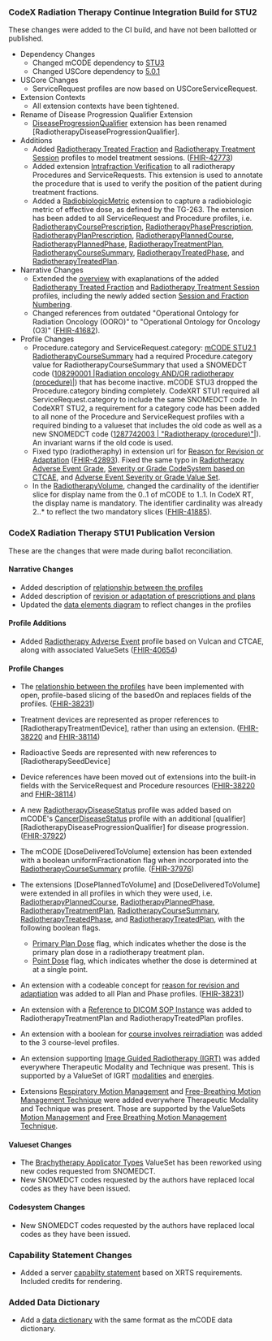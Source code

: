 ### CodeX Radiation Therapy Continue Integration Build for STU2
These changes were added to the CI build, and have not been ballotted or published.

* Dependency Changes
  * Changed mCODE dependency to [STU3]({{site.data.fhir.ver.fhirmcode}}/index.html)
  * Changed USCore dependency to [5.0.1]({{site.data.fhir.ver.hl7fhiruscore}}/index.html)
* USCore Changes
  * ServiceRequest profiles are now based on USCoreServiceRequest.
* Extension Contexts
  * All extension contexts have been tightened.
* Rename of Disease Progression Qualifier Extension
  * [DiseaseProgressionQualifier](https://hl7.org/fhir/us/codex-radiation-therapy/StructureDefinition-codexrt-radiotherapy-progression-qualifier.html) extension has been renamed [RadiotherapyDiseaseProgressionQualifier].
* Additions
  * Added [Radiotherapy Treated Fraction](StructureDefinition-codexrt-radiotherapy-treated-fraction.html) and [Radiotherapy Treatment Session](StructureDefinition-codexrt-radiotherapy-treatment-session.html) profiles to model treatment sessions.  ([FHIR-42773](https://jira.hl7.org/browse/FHIR-42773))
  * Added extension [Intrafraction Verification](StructureDefinition-codexrt-intrafraction-verification.html) to all radiotherapy Procedures and ServiceRequests. This extension is used to annotate the procedure that is used to verify the position of the patient during treatment fractions.
  * Added a [RadiobiologicMetric](StructureDefinition-codexrt-radiobiologic-metric.html) extension to capture a radiobiologic metric of effective dose, as defined by the TG-263. The extension has been added to all ServiceRequest and Procedure profiles, i.e. [RadiotherapyCoursePrescription](StructureDefinition-codexrt-radiotherapy-course-prescription.html), [RadiotherapyPhasePrescription](StructureDefinition-codexrt-radiotherapy-phase-prescription.html), [RadiotherapyPlanPrescription](StructureDefinition-codexrt-radiotherapy-plan-prescription.html), [RadiotherapyPlannedCourse](StructureDefinition-codexrt-radiotherapy-planned-course.html), [RadiotherapyPlannedPhase](StructureDefinition-codexrt-radiotherapy-planned-phase.html), [RadiotherapyTreatmentPlan](StructureDefinition-codexrt-radiotherapy-treatment-plan.html), [RadiotherapyCourseSummary](StructureDefinition-codexrt-radiotherapy-course-summary.html), [RadiotherapyTreatedPhase](StructureDefinition-codexrt-radiotherapy-treated-phase.html), and [RadiotherapyTreatedPlan](StructureDefinition-codexrt-radiotherapy-treated-plan.html).
* Narrative Changes
  * Extended the [overview](overview.html) with exaplanations of the added [Radiotherapy Treated Fraction](StructureDefinition-codexrt-radiotherapy-treated-fraction.html) and [Radiotherapy Treatment Session](StructureDefinition-codexrt-radiotherapy-treatment-session.html) profiles, including the newly added section [Session and Fraction Numbering](overview.html#session-and-fraction-numbering).
  * Changed references from outdated "Operational Ontology for Radiation Oncology (OORO)" to "Operational Ontology for Oncology (O3)" ([FHIR-41682](https://jira.hl7.org/browse/FHIR-41682)).
* Profile Changes
  * Procedure.category and ServiceRequest.category: [mCODE STU2.1 RadiotherapyCourseSummary](https://hl7.org/fhir/us/mcode/STU2.1/StructureDefinition-mcode-radiotherapy-course-summary.html) had a required Procedure.category value for RadiotherapyCourseSummary that used a SNOMEDCT code ([108290001 |Radiation oncology AND/OR radiotherapy (procedure)|](https://dailybuild.ihtsdotools.org/?perspective=full&conceptId1=108290001&edition=MAIN&release=&languages=en)) that has become inactive.  mCODE STU3 dropped the Procedure.category binding completely.   CodeXRT STU1 required all ServiceRequest.category to include the same SNOMEDCT code.   In CodeXRT STU2, a requirement for a category code has been added to all none of the Procedure and ServiceRequest profiles with a required binding to a valueset that includes the old code as well as a new SNOMEDCT code ([1287742003 | "Radiotherapy (procedure)"|](https://dailybuild.ihtsdotools.org/?perspective=full&conceptId1=1287742003&edition=MAIN&release=&languages=en)).   An invariant warns if the old code is used.
  * Fixed typo (radiotheraphy) in extension url for [Reason for Revision or Adaptation](StructureDefinition-codexrt-radiotherapy-reason-for-revision-or-adaptation.html) ([FHIR-42893](https://jira.hl7.org/browse/FHIR-42893)). Fixed the same typo in [Radiotherapy Adverse Event Grade](StructureDefinition-codexrt-radiotherapy-adverse-event-severity-or-grade.html), [Severity or Grade CodeSystem based on CTCAE](CodeSystem-codexrt-radiotherapy-adverse-event-severity-or-gradeCS.html), and [Adverse Event Severity or Grade Value Set](ValueSet-codexrt-radiotherapy-adverse-event-severity-or-gradeVS.html).
  * In the [RadiotherapyVolume](StructureDefinition-codexrt-radiotherapy-volume.html), changed the cardinality of the identifier slice for display name from the 0..1 of mCODE to 1..1. In CodeX RT, the display name is mandatory. The identifier cardinality was already 2..* to reflect the two mandatory slices ([FHIR-41885](https://jira.hl7.org/browse/FHIR-41885)).

### CodeX Radiation Therapy STU1 Publication Version
These are the changes that were made during ballot reconciliation.

#### Narrative Changes
* Added description of [relationship between the profiles](overview.html#relationships-between-profiles)
* Added description of [revision or adaptation of prescriptions and plans](overview.html#revision-or-adaptation)
* Updated the [data elements diagram](overview.html#data-elements) to reflect changes in the profiles

#### Profile Additions
* Added [Radiotherapy Adverse Event](StructureDefinition-codexrt-radiotherapy-adverse-event.html) profile based on Vulcan and CTCAE, along with associated ValueSets ([FHIR-40654](https://jira.hl7.org/browse/FHIR-40654))

#### Profile Changes
* The [relationship between the profiles](overview.html#relationships-between-profiles) have been implemented with open, profile-based slicing of the basedOn and replaces fields of the profiles. ([FHIR-38231](https://jira.hl7.org/browse/FHIR-38231))
* Treatment devices are represented as proper references to [RadiotherapyTreatmentDevice], rather than using an extension. ([FHIR-38220](https://jira.hl7.org/browse/FHIR-38220) and [FHIR-38114](https://jira.hl7.org/browse/FHIR-38114))
* Radioactive Seeds are represented with new references to [RadiotherapySeedDevice]
* Device references have been moved out of extensions into the built-in fields with the ServiceRequest and Procedure resources ([FHIR-38220](https://jira.hl7.org/browse/FHIR-38220) and [FHIR-38114](https://jira.hl7.org/browse/FHIR-38114))
* A new [RadiotherapyDiseaseStatus](StructureDefinition-codexrt-radiotherapy-disease-status.html) profile was added based on mCODE's [CancerDiseaseStatus](https://hl7.org/fhir/us/mcode/STU2.1/StructureDefinition-mcode-cancer-disease-status.html) profile with an additional [qualifier][RadiotherapyDiseaseProgressionQualifier] for disease progression.([FHIR-37922](https://jira.hl7.org/browse/FHIR-37922))
* The mCODE [DoseDeliveredToVolume] extension has been extended with
a boolean uniformFractionation flag when incorporated into the [RadiotherapyCourseSummary](StructureDefinition-codexrt-radiotherapy-course-summary.html) profile. ([FHIR-37976](https://jira.hl7.org/browse/FHIR-37976))
* The extensions [DosePlannedToVolume] and [DoseDeliveredToVolume] were extended in all profiles in which they were used, i.e. [RadiotherapyPlannedCourse](StructureDefinition-codexrt-radiotherapy-planned-course.html), [RadiotherapyPlannedPhase](StructureDefinition-codexrt-radiotherapy-planned-phase.html), [RadiotherapyTreatmentPlan](StructureDefinition-codexrt-radiotherapy-treatment-plan.html), [RadiotherapyCourseSummary](StructureDefinition-codexrt-radiotherapy-course-summary.html), [RadiotherapyTreatedPhase](StructureDefinition-codexrt-radiotherapy-treated-phase.html), and [RadiotherapyTreatedPlan](StructureDefinition-codexrt-radiotherapy-treated-plan.html), with the following boolean flags.
  * [Primary Plan Dose](StructureDefinition-codexrt-radiotherapy-primary-plan-dose.html) flag, which indicates whether the dose is the primary plan dose in a radiotherapy treatment plan.
  * [Point Dose](StructureDefinition-codexrt-radiotherapy-point-dose.html) flag, which indicates whether the dose is determined at at a single point.

* An extension with a codeable concept for [reason for revision and adaptiation](ValueSet-codexrt-radiotherapy-reason-for-revision-or-adaptation-vs.html) was added to all Plan and Phase profiles. ([FHIR-38231](https://jira.hl7.org/browse/FHIR-38231))
* An extension with a [Reference to DICOM SOP Instance](StructureDefinition-codexrt-dicom-reference.html) was added to RadiotherapyTreatmentPlan and RadiotherapyTreatedPlan profiles.
* An extension with a boolean for [course involves reirradiation](StructureDefinition-codexrt-radiotherapy-course-involves-reirradiation.html) was added to the 3 course-level profiles.
* An extension supporting [Image Guided Radiotherapy (IGRT)](StructureDefinition-codexrt-image-guided-radiotherapy-modality.html) was added everywhere Therapeutic Modality and Technique was present. This is supported by a ValueSet of IGRT [modalities](ValueSet-codexrt-image-guided-radiotherapy-modality-vs.html) and [energies](ValueSet-codexrt-image-guided-radiotherapy-energy-unit-vs.html).
* Extensions [Respiratory Motion Management](StructureDefinition-codexrt-radiotherapy-respiratory-motion-management.html) and [Free-Breathing Motion Management Technique](StructureDefinition-codexrt-radiotherapy-free-breathing-motion-mgmt-technique.html) were added everywhere Therapeutic Modality and Technique was present. Those are supported by the ValueSets [Motion Management](ValueSet-codexrt-radiotherapy-respiratory-motion-management-vs.html) and [Free Breathing Motion Management Technique](ValueSet-codexrt-radiotherapy-free-breathing-motion-mgmt-technique-vs.html).

#### Valueset Changes
* The [Brachytherapy Applicator Types](ValueSet-codexrt-brachytherapy-applicator-type-vs.html) ValueSet has been reworked using new codes requested from SNOMEDCT.
* New SNOMEDCT codes requested by the authors have replaced local codes as they have been issued.

#### Codesystem Changes
* New SNOMEDCT codes requested by the authors have replaced local codes as they have been issued.

### Capability Statement Changes
* Added a server [capabilty statement](CapabilityStatement-CodexRTServerCapabilityStatement.html) based on XRTS requirements.  Included credits for rendering.

### Added Data Dictionary
* Add a [data dictionary](dictionary.html) with the same format as the mCODE data dictionary.